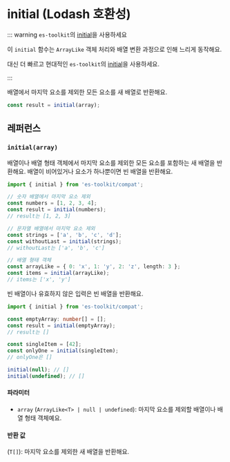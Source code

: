 # initial (Lodash 호환성)

::: warning `es-toolkit`의 [initial](../../array/initial.md)을 사용하세요

이 `initial` 함수는 `ArrayLike` 객체 처리와 배열 변환 과정으로 인해 느리게 동작해요.

대신 더 빠르고 현대적인 `es-toolkit`의 [initial](../../array/initial.md)을 사용하세요.

:::

배열에서 마지막 요소를 제외한 모든 요소를 새 배열로 반환해요.

```typescript
const result = initial(array);
```

## 레퍼런스

### `initial(array)`

배열이나 배열 형태 객체에서 마지막 요소를 제외한 모든 요소를 포함하는 새 배열을 반환해요. 배열이 비어있거나 요소가 하나뿐이면 빈 배열을 반환해요.

```typescript
import { initial } from 'es-toolkit/compat';

// 숫자 배열에서 마지막 요소 제외
const numbers = [1, 2, 3, 4];
const result = initial(numbers);
// result는 [1, 2, 3]

// 문자열 배열에서 마지막 요소 제외
const strings = ['a', 'b', 'c', 'd'];
const withoutLast = initial(strings);
// withoutLast는 ['a', 'b', 'c']

// 배열 형태 객체
const arrayLike = { 0: 'x', 1: 'y', 2: 'z', length: 3 };
const items = initial(arrayLike);
// items는 ['x', 'y']
```

빈 배열이나 유효하지 않은 입력은 빈 배열을 반환해요.

```typescript
import { initial } from 'es-toolkit/compat';

const emptyArray: number[] = [];
const result = initial(emptyArray);
// result는 []

const singleItem = [42];
const onlyOne = initial(singleItem);
// onlyOne은 []

initial(null); // []
initial(undefined); // []
```

#### 파라미터

- `array` (`ArrayLike<T> | null | undefined`): 마지막 요소를 제외할 배열이나 배열 형태 객체예요.

#### 반환 값

(`T[]`): 마지막 요소를 제외한 새 배열을 반환해요.

